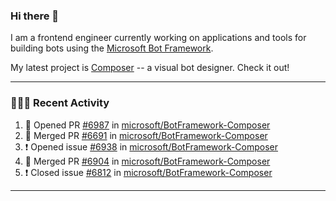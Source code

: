 ### Hi there 👋

I am a frontend engineer currently working on applications and tools for building bots using the [Microsoft Bot Framework](https://dev.botframework.com/).

My latest project is [Composer](https://github.com/microsoft/BotFramework-Composer) -- a visual bot designer. Check it out!

---

### 👨🏻‍💻 Recent Activity

<!--START_SECTION:activity-->
1. 💪 Opened PR [#6987](https://github.com/microsoft/BotFramework-Composer/pull/6987) in [microsoft/BotFramework-Composer](https://github.com/microsoft/BotFramework-Composer)
2. 🎉 Merged PR [#6691](https://github.com/microsoft/BotFramework-Composer/pull/6691) in [microsoft/BotFramework-Composer](https://github.com/microsoft/BotFramework-Composer)
3. ❗️ Opened issue [#6938](https://github.com/microsoft/BotFramework-Composer/issues/6938) in [microsoft/BotFramework-Composer](https://github.com/microsoft/BotFramework-Composer)
4. 🎉 Merged PR [#6904](https://github.com/microsoft/BotFramework-Composer/pull/6904) in [microsoft/BotFramework-Composer](https://github.com/microsoft/BotFramework-Composer)
5. ❗️ Closed issue [#6812](https://github.com/microsoft/BotFramework-Composer/issues/6812) in [microsoft/BotFramework-Composer](https://github.com/microsoft/BotFramework-Composer)
<!--END_SECTION:activity-->

---

<!--
**a-b-r-o-w-n/a-b-r-o-w-n** is a ✨ _special_ ✨ repository because its `README.md` (this file) appears on your GitHub profile.

Here are some ideas to get you started:

- 🔭 I’m currently working on ...
- 🌱 I’m currently learning ...
- 👯 I’m looking to collaborate on ...
- 🤔 I’m looking for help with ...
- 💬 Ask me about ...
- 📫 How to reach me: ...
- 😄 Pronouns: ...
- ⚡ Fun fact: ...
-->
